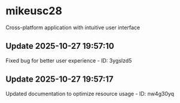# mikeusc28
Cross-platform application with intuitive user interface

## Update 2025-10-27 19:57:10
Fixed bug for better user experience - ID: 3ygslzd5


## Update 2025-10-27 19:57:17
Updated documentation to optimize resource usage - ID: nw4g30yq

